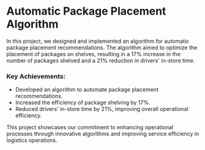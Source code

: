 # Automatic Package Placement Algorithm

In this project, we designed and implemented an algorithm for automatic package placement recommendations. The algorithm aimed to optimize the placement of packages on shelves, resulting in a 17% increase in the number of packages shelved and a 21% reduction in drivers' in-store time.

### Key Achievements:
- Developed an algorithm to automate package placement recommendations.
- Increased the efficiency of package shelving by 17%.
- Reduced drivers' in-store time by 21%, improving overall operational efficiency.

This project showcases our commitment to enhancing operational processes through innovative algorithms and improving service efficiency in logistics operations.
